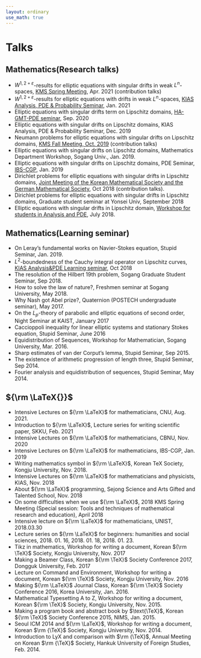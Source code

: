 ```yaml
---
layout: ordinary
use_math: true 
---
```


# Talks


## Mathematics(Research talks)
- $W^{1,2+\varepsilon}$-results for elliptic equations with singular drifts in weak $L^n$-spaces, [KMS Spring Meeting](http://www.kms.or.kr/meetings/spring2021/), Apr. 2021 (contribution talks)
- $W^{1,2+\varepsilon}$-results for elliptic equations with drifts in weak $L^n$-spaces, [KIAS Analysis, PDE & Probability Seminar](http://www.kias.re.kr/sub05/sub05_02_01_01.jsp?seqno=PGN1720201229-0001&nowBlock=0&page=1&subject=&mjrcd=1&mjrcd2=1&sdate=20210115&edate=20210115&keyField=&keyWord=&list_url=/sub05/sub05_02_02.jsp&slides=), Jan. 2021 
- Elliptic equations with singular drifts term on Lipschitz domains, [HA-GMT-PDE seminar](https://sites.google.com/view/hagmtpdeseminar/), Sep. 2020  
- Elliptic equations with singular drifts on Lipschitz domains, KIAS Analysis, PDE & Probability Seminar, Dec. 2019  
- Neumann problems for elliptic equations with singular drifts on Lipschitz domains, [KMS Fall Meeting, Oct. 2019](http://www.kms.or.kr/meetings/fall2019/) (contribution talks)
- Elliptic equations with singular drifts on Lipschitz domains, Mathematics Department Workshop, Sogang Univ., Jan. 2019.
- Elliptic equations with singular drifts on Lipschitz domains, PDE Seminar, [IBS-CGP](https://cgp.ibs.re.kr/activities/seminars/seminar), Jan. 2019  
- Dirichlet problems for elliptic equations with singular drifts in Lipschitz domains, [Joint Meeting of the Korean Mathematical Society and the German Mathematical Society](http://www.kms.or.kr/KMS-DMV/), Oct 2018 (contribution talks).
- Dirichlet problems for elliptic equations with singular drifts in Lipschitz domains, Graduate student seminar at Yonsei Univ, September 2018 
- Elliptic equations with singular drifts in Lipschitz domain, [Workshop for students in Analysis and PDE](https://sites.google.com/view/wsap2018/), July 2018.

## Mathematics(Learning seminar)
- On Leray’s fundamental works on Navier-Stokes equation, Stupid Seminar, Jan. 2019.
- $L^2$-boundedness of the Cauchy integral operator on Lipschitz curves, [KIAS Analysis&PDE Learning seminar](http://www.kias.re.kr/sub05/sub05_02_01_01.jsp?seqno=PGN1720181004-0001&nowBlock=0&page=1&subject=&mjrcd=&mjrcd2=1&sdate=20181005&edate=&keyField=&keyWord=&list_url=/sub05/sub05_02_02.jsp&slides=), Oct 2018 
- The resolution of the Hilbert 19th problem, Sogang Graduate Student Seminar, Sep 2018.
- How to solve the law of nature?, Freshmen seminar at Sogang University, May 2018.
- Why Nash got Abel prize?, Quaternion (POSTECH undergraduate seminar), May 2017.
- On the $L_p$-theory of parabolic and elliptic equations of second order, Night Seminar at KAIST, January 2017  
- Caccioppoli inequality for linear elliptic systems and stationary Stokes equation, Stupid Seminar, June 2016
- Equidistribution of Sequences, Workshop for  Mathematician, Sogang University, Mar. 2016. 
- Sharp estimates of van der Corput’s lemma, Stupid Seminar, Sep 2015.
- The existence of arithmetic progression of length three, Stupid Seminar, Sep 2014.
- Fourier analysis and equidistribution of sequences, Stupid Seminar, May 2014.

## ${\rm \LaTeX{}}$ 
- Intensive Lectures on ${\rm \LaTeX}$ for mathematicians, CNU, Aug. 2021.
- Introduction to ${\rm \LaTeX}$, Lecture series for writing scientific paper, SKKU, Feb. 2021  
- Intensive Lectures on ${\rm \LaTeX}$ for mathematicians, CBNU, Nov. 2020  
- Intensive Lectures on ${\rm \LaTeX}$ for mathematicians, IBS-CGP, Jan. 2019  
- Writing mathematics symbol in ${\rm \LaTeX}$, Korean TeX Society, Kongju University, Nov. 2018.
- Intensive Lectures on ${\rm \LaTeX}$ for mathematicians and physicists, KIAS, Nov. 2018  
- About ${\rm \LaTeX}$ programming, Sejong Science and Arts Gifted and Talented School, Nov. 2018 
- On some difficulties when we use ${\rm \LaTeX}$, 2018 KMS Spring Meeting (Special session: Tools and techniques of mathematical research and education), April 2018  
- Intensive lecture on ${\rm \LaTeX}$ for mathematicians, UNIST, 2018.03.30  
- Lecture series on ${\rm \LaTeX}$ for beginners: humanities and social sciences, 2018. 01. 16, 2018. 01. 18, 2018. 01. 23.
- Tikz in mathematics, Workshop for writing a document, Korean ${\rm \TeX}$ Society, Kongju University, Nov. 2017
- Making a Beamer Class, Korean ${\rm \TeX}$ Society Conference 2017, Dongguk University, Feb. 2017
- Lecture on Command and Environment, Workshop for writing a document, Korean ${\rm \TeX}$ Society, Kongju University, Nov. 2016
- Making ${\rm \LaTeX}$ Journal Class, Korean ${\rm \TeX}$ Society Conference 2016, Korea University, Jan. 2016.
- Mathematical Typesetting A to Z, Workshop for writing a document, Korean ${\rm \TeX}$ Society, Kongju University, Nov. 2015.
- Making a program book and abstract book by $\text{\TeX}$, Korean ${\rm \TeX}$ Society Conference 2015, NIMS, Jan. 2015.
- Seoul ICM 2014 and ${\rm \LaTeX}$, Workshop for writing a document, Korean $\rm {\TeX}$ Society, Kongju University, Nov. 2014.
- Introduction to LyX and comparison with $\rm {\TeX}$, Annual Meeting on Korean $\rm {\TeX}$ Society, Hankuk University of Foreign Studies, Feb. 2014.
